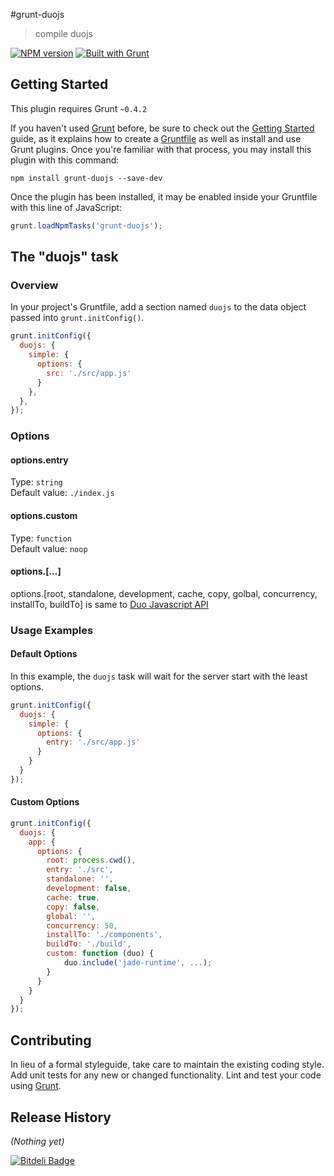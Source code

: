 #grunt-duojs

> compile duojs

[![NPM version](https://badge.fury.io/js/grunt-duojs.png)](http://badge.fury.io/js/grunt-duojs)
[![Built with Grunt](https://cdn.gruntjs.com/builtwith.png)](http://gruntjs.com/)

## Getting Started
This plugin requires Grunt `~0.4.2`

If you haven't used [Grunt](http://gruntjs.com/) before, be sure to check out the [Getting Started](http://gruntjs.com/getting-started) guide, as it explains how to create a [Gruntfile](http://gruntjs.com/sample-gruntfile) as well as install and use Grunt plugins. Once you're familiar with that process, you may install this plugin with this command:

```shell
npm install grunt-duojs --save-dev
```

Once the plugin has been installed, it may be enabled inside your Gruntfile with this line of JavaScript:

```js
grunt.loadNpmTasks('grunt-duojs');
```

## The "duojs" task

### Overview
In your project's Gruntfile, add a section named `duojs` to the data object passed into `grunt.initConfig()`.

```js
grunt.initConfig({
  duojs: {
    simple: {
      options: {
        src: './src/app.js'
      }
    },
  },
});
```

### Options

#### options.entry  
Type: `string`  
Default value: `./index.js`  

#### options.custom  
Type: `function`  
Default value: `noop`  

#### options.[...]
options.[root, standalone, development, cache, copy, golbal, concurrency, installTo, buildTo] is same to [Duo Javascript API](https://github.com/duojs/duo/blob/master/docs/api.md)


### Usage Examples  

#### Default Options  
In this example, the `duojs` task will wait for the server start with the least options.  

```js
grunt.initConfig({
  duojs: {
    simple: {
      options: {
        entry: './src/app.js'
      }
    }
  }
});
```

#### Custom Options  

```js
grunt.initConfig({
  duojs: {
    app: {
      options: {
        root: process.cwd(),
        entry: './src',
        standalone: '',
        development: false,
        cache: true,
        copy: false,
        global: '',
        concurrency: 50,
        installTo: './components',
        buildTo: './build',
        custom: function (duo) {
            duo.include('jade-runtime', ...);
        }
      }
    }
  }
});
```

## Contributing
In lieu of a formal styleguide, take care to maintain the existing coding style. Add unit tests for any new or changed functionality. Lint and test your code using [Grunt](http://gruntjs.com/).

## Release History
_(Nothing yet)_


[![Bitdeli Badge](https://d2weczhvl823v0.cloudfront.net/imyelo/grunt-duojs/trend.png)](https://bitdeli.com/free "Bitdeli Badge")

